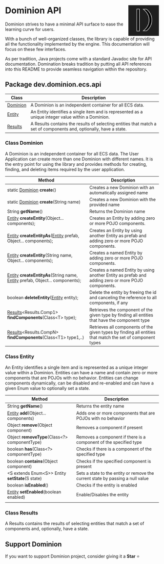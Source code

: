 # <img src="https://raw.githubusercontent.com/dominion-dev/dominion-dev.github.io/main/dominion-logo-square.png" align="right" width="100"> Dominion API

Dominion strives to have a minimal API surface to ease the learning curve for users.

With a bunch of well-organized classes, the library is capable of providing all the functionality implemented by the
engine. This documentation will focus on these few interfaces.

As per tradition, Java projects come with a standard Javadoc site for API documentation. Domination breaks tradition by
putting all API references into this README to provide seamless navigation within the repository.

## Package dev.dominion.ecs.api

| Class                       | Description                                                                                                        |
|-----------------------------|--------------------------------------------------------------------------------------------------------------------|
| [Dominion](#class-dominion) | A Dominion is an independent container for all ECS data.                                                           |
| [Entity](#class-entity)     | An Entity identifies a single item and is represented as a unique integer value within a Dominion.                 |
| [Results](#class-results)   | A Results contains the results of selecting entities that match a set of components and, optionally, have a state. |

### Class Dominion

A Dominion is an independent container for all ECS data. The User Application can create more than one Dominion with
different names. It is the entry point for using the library and provides methods for creating, finding, and deleting
items required by the user application.

| Method                                                                                                         | Description                                                                                               |
|----------------------------------------------------------------------------------------------------------------|-----------------------------------------------------------------------------------------------------------|
| static [Dominion](#class-dominion) **create**()                                                                | Creates a new Dominion with an automatically assigned name                                                |
| static [Dominion](#class-dominion) **create**(String name)                                                     | Creates a new Dominion with the provided name                                                             |
| String **getName**()                                                                                           | Returns the Dominion name                                                                                 |
| [Entity](#class-entity) **createEntity**(Object... components);                                                | Creates an Entity by adding zero or more POJO components.                                                 |
| [Entity](#class-entity) **createEntityAs**([Entity](#class-entity) prefab, Object... components);              | Creates an Entity by using another Entity as prefab and adding zero or more POJO components.              |
| [Entity](#class-entity) **createEntity**(String name, Object... components);                                   | Creates a named Entity by adding zero or more POJO components.                                            |
| [Entity](#class-entity) **createEntityAs**(String name, [Entity](#class-entity) prefab, Object... components); | Creates a named Entity by using another Entity as prefab and adding zero or more POJO components.         |
| boolean **deleteEntity**([Entity](#class-entity) entity);                                                      | Delete the  entity by freeing the id and canceling the reference to all components, if any                |
| [Results](#class-results)<Results.Comp1> **findComponents**(Class\<T> type);                                   | Retrieves the component of the given type by finding all entities that have the component type            |
| [Results](#class-results)<Results.CompN> **findComponents**(Class\<T1> type1,..)                               | Retrieves all components of the given types by finding all entities that match the set of component types |

### Class Entity

An Entity identifies a single item and is represented as a unique integer value within a Dominion. Entities can have a
name and contain zero or more components that are POJOs with no behavior. Entities can change components dynamically,
can be disabled and re-enabled and can have a given Enum value to optionally set a state.

| Method                                                  | Description                                                                    |
|---------------------------------------------------------|--------------------------------------------------------------------------------|
| String **getName**()                                    | Returns the entity name                                                        |
| [Entity](#class-entity) **add**(Object... components)   | Adds one or more components that are POJOs with no behavior                    |
| Object **remove**(Object component)                     | Removes a component if present                                                 |
| Object **removeType**(Class\<?> componentType)          | Removes a component if there is a component of the specified type              |
| boolean **has**(Class\<?> componentType)                | Checks if there is a component of the specified type                           |
| boolean **contains**(Object component)                  | Checks if the specified component is present                                   |
| <S extends Enum\<S>> Entity **setState**(S state)       | Sets a state to the entity or remove the current state by passing a null value |
| boolean **isEnabled**()                                 | Checks if the entity is enabled                                                |
| [Entity](#class-entity) **setEnabled**(boolean enabled) | Enable/Disables the entity                                                     |
|                                                         |                                                                                |


### Class Results

A Results contains the results of selecting entities that match a set of components and, optionally, have a state.

## Support Dominion

If you want to support Dominion project, consider giving it a **Star** ⭐️

